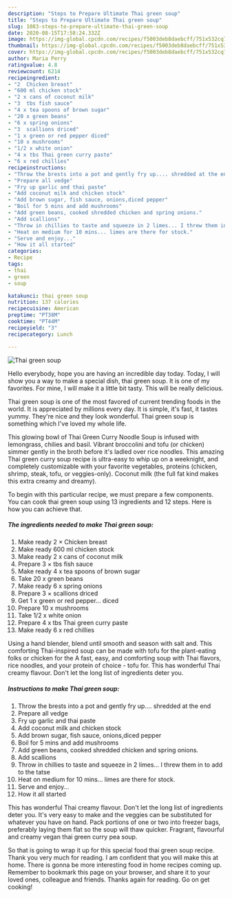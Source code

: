 ```yaml
---
description: "Steps to Prepare Ultimate Thai green soup"
title: "Steps to Prepare Ultimate Thai green soup"
slug: 1083-steps-to-prepare-ultimate-thai-green-soup
date: 2020-08-15T17:58:24.332Z
image: https://img-global.cpcdn.com/recipes/f5003deb8daebcff/751x532cq70/thai-green-soup-recipe-main-photo.jpg
thumbnail: https://img-global.cpcdn.com/recipes/f5003deb8daebcff/751x532cq70/thai-green-soup-recipe-main-photo.jpg
cover: https://img-global.cpcdn.com/recipes/f5003deb8daebcff/751x532cq70/thai-green-soup-recipe-main-photo.jpg
author: Maria Perry
ratingvalue: 4.8
reviewcount: 6214
recipeingredient:
- "2  Chicken breast"
- "600 ml chicken stock"
- "2 x cans of coconut milk"
- "3  tbs fish sauce"
- "4 x tea spoons of brown sugar"
- "20 x green beans"
- "6 x spring onions"
- "3  scallions driced"
- "1 x green or red pepper diced"
- "10 x mushrooms"
- "1/2 x white onion"
- "4 x tbs Thai green curry paste"
- "6 x red chillies"
recipeinstructions:
- "Throw the brests into a pot and gently fry up.... shredded at the end"
- "Prepare all vedge"
- "Fry up garlic and thai paste"
- "Add coconut milk and chicken stock"
- "Add brown sugar, fish sauce, onions,diced pepper"
- "Boil for 5 mins and add mushrooms"
- "Add green beans, cooked shredded chicken and spring onions."
- "Add scallions"
- "Throw in chillies to taste and squeeze in 2 limes... I threw them in to add to the tatse"
- "Heat on medium for 10 mins... limes are there for stock."
- "Serve and enjoy..."
- "How it all started"
categories:
- Recipe
tags:
- thai
- green
- soup

katakunci: thai green soup 
nutrition: 137 calories
recipecuisine: American
preptime: "PT38M"
cooktime: "PT44M"
recipeyield: "3"
recipecategory: Lunch

---
```



![Thai green soup](https://img-global.cpcdn.com/recipes/f5003deb8daebcff/751x532cq70/thai-green-soup-recipe-main-photo.jpg)

Hello everybody, hope you are having an incredible day today. Today, I will show you a way to make a special dish, thai green soup. It is one of my favorites. For mine, I will make it a little bit tasty. This will be really delicious.

Thai green soup is one of the most favored of current trending foods in the world. It is appreciated by millions every day. It is simple, it's fast, it tastes yummy. They're nice and they look wonderful. Thai green soup is something which I've loved my whole life.

This glowing bowl of Thai Green Curry Noodle Soup is infused with lemongrass, chilies and basil. Vibrant broccolini and tofu (or chicken) simmer gently in the broth before it&#39;s ladled over rice noodles. This amazing Thai green curry soup recipe is ultra-easy to whip up on a weeknight, and completely customizable with your favorite vegetables, proteins (chicken, shrimp, steak, tofu, or veggies-only). Coconut milk (the full fat kind makes this extra creamy and dreamy).


To begin with this particular recipe, we must prepare a few components. You can cook thai green soup using 13 ingredients and 12 steps. Here is how you can achieve that.

<!--inarticleads1-->

##### The ingredients needed to make Thai green soup:

1. Make ready 2 × Chicken breast
1. Make ready 600 ml chicken stock
1. Make ready 2 x cans of coconut milk
1. Prepare 3 × tbs fish sauce
1. Make ready 4 x tea spoons of brown sugar
1. Take 20 x green beans
1. Make ready 6 x spring onions
1. Prepare 3 × scallions driced
1. Get 1 x green or red pepper... diced
1. Prepare 10 x mushrooms
1. Take 1/2 x white onion
1. Prepare 4 x tbs Thai green curry paste
1. Make ready 6 x red chillies


Using a hand blender, blend until smooth and season with salt and. This comforting Thai-inspired soup can be made with tofu for the plant-eating folks or chicken for the A fast, easy, and comforting soup with Thai flavors, rice noodles, and your protein of choice - tofu for. This has wonderful Thai creamy flavour. Don&#39;t let the long list of ingredients deter you. 

<!--inarticleads2-->

##### Instructions to make Thai green soup:

1. Throw the brests into a pot and gently fry up.... shredded at the end
1. Prepare all vedge
1. Fry up garlic and thai paste
1. Add coconut milk and chicken stock
1. Add brown sugar, fish sauce, onions,diced pepper
1. Boil for 5 mins and add mushrooms
1. Add green beans, cooked shredded chicken and spring onions.
1. Add scallions
1. Throw in chillies to taste and squeeze in 2 limes... I threw them in to add to the tatse
1. Heat on medium for 10 mins... limes are there for stock.
1. Serve and enjoy...
1. How it all started


This has wonderful Thai creamy flavour. Don&#39;t let the long list of ingredients deter you. It&#39;s very easy to make and the veggies can be substituted for whatever you have on hand. Pack portions of one or two into freezer bags, preferably laying them flat so the soup will thaw quicker. Fragrant, flavourful and creamy vegan thai green curry pea soup. 

So that is going to wrap it up for this special food thai green soup recipe. Thank you very much for reading. I am confident that you will make this at home. There is gonna be more interesting food in home recipes coming up. Remember to bookmark this page on your browser, and share it to your loved ones, colleague and friends. Thanks again for reading. Go on get cooking!
